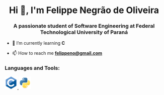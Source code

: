 <h1 align="center">Hi 👋, I'm Felippe Negrão de Oliveira</h1>
<h3 align="center">A passionate student of Software Engineering at Federal Technological University of Paraná</h3>

- 🌱 I’m currently learning **C**

- 📫 How to reach me **felippeno@gmail.com**


<h3 align="left">Languages and Tools:</h3>
<p align="left"> <a href="https://www.cprogramming.com/" target="_blank"> <img src="https://raw.githubusercontent.com/devicons/devicon/master/icons/c/c-original.svg" alt="c" width="40" height="40"/> </a> <a href="https://www.python.org" target="_blank"> <img src="https://raw.githubusercontent.com/devicons/devicon/master/icons/python/python-original.svg" alt="python" width="40" height="40"/> </a> </p>
